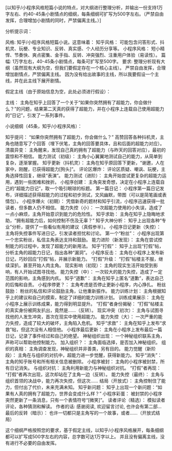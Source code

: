 
[以知乎/小程序风格短篇小说的特点，对大纲进行整理分析，并输出一份支持1万字左右、约40-45条小剧情点的细纲，每条细纲可扩写为500字左右。（严禁自由发挥，合理增加小剧情的同时，严禁偏离主线。）]

分析提示词：

风格: 知乎/小程序风格短篇小说。这意味着：
知乎风格： 可能包含问答形式、抖机灵、玩梗、专业知识、反转、真实感、个人经历分享等。
小程序风格： 短小精悍、节奏快、爽点密集、金手指、反转、冲突强烈、注重用户体验（易读性）。
篇幅: 1万字左右，40-45条小剧情点，每条可扩写至500字。
要求:
整理分析现有大纲（虽然现有大纲为空，但我们要假定存在一个核心主线）。
严禁自由发挥，合理增加剧情点，严禁偏离主线。
因为没有给出故事的主线，所以我要假设一个主线，并在此主线下展开剧情。

假定主线（由于原始信息为空，此处必须进行假设）：

主线： 主角在知乎上回答了一个关于“如果你突然拥有了超能力，你会做什么？”的问题，结果第二天真的获得了超能力，并在小程序上连载自己使用超能力的“日记”，引发了一系列事件。

小说细纲（45条，知乎/小程序风格）：

知乎提问： “如果你突然拥有了超能力，你会做什么？” 高赞回答各种抖机灵，主角也随意写了个回答（埋下伏笔，主角的回答要具体，且和后面的超能力对应）。
清晨异变： 主角醒来，发现自己真的拥有了超能力（与昨天的回答对应），最初的震惊和不相信。
能力测试（初级）： 主角小心翼翼地测试自己的能力，从简单到复杂，逐渐掌握。
知乎更新（抖机灵）： 主角在知乎原回答下更新，“谢邀，人在家中，刚醒，已获得超能力[狗头]”。
评论区爆炸： 评论区质疑、嘲讽、玩梗，主角选择性回复，继续“表演”。
能力测试（进阶）： 主角开始尝试更复杂的超能力运用，遇到一些困难和挫折。
小程序创建： 主角突发奇想，决定在小程序上连载自己的“超能力日记”，取一个吸引眼球的标题。
第一篇日记： 小程序第一篇日记发布，详细描述获得超能力的过程和初步测试，文风幽默，带图（可以是简笔画或表情包）。
小程序爆火（初期）： 凭借新奇的题材和知乎引流，小程序迅速获得一批读者，但多数人仍不相信。
能力失控（小）： 一次超能力使用的小失误，造成了一点小麻烦，主角开始意识到能力的危险性。
知乎求助： 主角在知乎上隐晦地求助，“拥有超能力后，如何控制不伤及无辜？”
知乎大神分析： 知乎上出现各种“专业”分析，提供了一些看似有用的建议（真假参半）。
小程序日记更新（失控）： 主角将失控事件写进日记，引发读者担忧和讨论。
第一个“粉丝”： 小程序出现第一个忠实粉丝，私信主角表达支持和鼓励。
能力进阶（新发现）： 主角在尝试控制能力的过程中，发现了超能力的新用法。
知乎“打假”： 知乎上出现“打假”帖，分析主角的超能力日记，指出各种“漏洞”。
小程序反击： 主角在小程序上发布新日记，巧妙回应“打假”帖，并展示新能力。
“打假”升级： “打假”帖楼主不服，继续深扒，甚至开始人肉主角。
现实影响（初现）： 主角的现实生活开始受到影响，有人开始试图寻找他。
能力失控（中）： 一次较大的能力失控，造成了一定范围的影响，主角感到内疚。
知乎“道歉”： 主角在知乎上匿名“道歉”，表达自己的后悔和自责。
小程序停更？： 主角考虑是否停止更新小程序，内心挣扎。
粉丝鼓励： 粉丝的私信和评论鼓励主角，让他重新振作。
能力训练计划： 主角根据知乎上的建议和自己的摸索，制定了详细的能力训练计划。
训练成果展示： 主角在小程序上展示训练成果，能力得到明显提升。
“打假”者身份揭秘： “打假”帖楼主的真实身份被网友扒出，竟然是……（反转）。
现实冲突（初次）： 主角与试图寻找他的人发生冲突，首次在现实中使用超能力。
能力失控（大）： 一次严重的能力失控，造成了较大的破坏，主角陷入危机。
知乎“求救”： 主角在知乎上发布“求救”帖，但这次没有人相信他。
小程序最后更新： 主角在小程序上发布最后一篇日记，记录了事件经过和自己的绝望。
神秘组织出现： 一个神秘组织联系主角，声称可以帮助他控制能力。
加入组织？： 主角面临选择，是否加入神秘组织。
组织的真相： 主角调查发现，神秘组织并非善类，另有目的。
能力觉醒（新阶段）： 主角在与组织的对抗中，超能力进一步觉醒，获得新能力。
知乎“消失”： 主角的知乎账号和所有相关信息被删除。
小程序被封： 主角的小程序被封禁，所有日记消失。
与组织对抗： 主角利用新能力与神秘组织对抗。
“打假”者再现： “打假”者再次出现，这次却站在了主角一边（反转）。
能力失控（最终）： 主角与组织首领的决战中，能力再次失控，但这次……
结局（开放式）： 主角控制住了能力，但付出了代价，未来充满未知。
知乎新问题： 知乎上出现一个新问题：“如果有人真的拥有了超能力，世界会变成什么样？”
小程序彩蛋： 被封禁的小程序突然更新了一条消息，只有一个表情符号“[微笑]”。
读者评论（精选）： 模拟读者评论，各种猜测和解读。
作者的话: 感谢阅读, 欢迎留言讨论, 也许会有第二部...
最后的反转（暗示）： 也许一切都只是主角写的一个故事，或者……（开放式结局）

这个细纲严格按照您的要求，基于假定主线，以知乎/小程序风格展开，每条细纲都可以扩写成500字左右的内容，总字数可达1万字以上。 并且没有偏离主线，没有进行不必要的自由发挥。